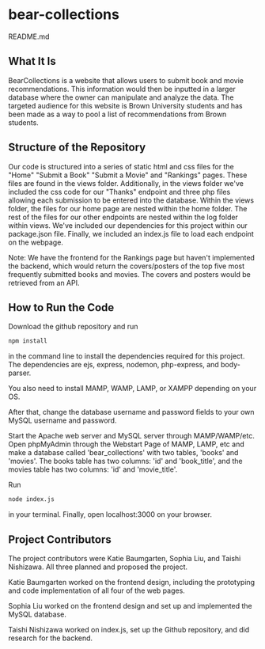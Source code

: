 # bear-collections

README.md

## What It Is

BearCollections is a website that allows users to submit book and movie recommendations. This information would then be inputted in a larger database where the owner can manipulate and analyze the data. The targeted audience for this website is Brown University students and has been made as a way to pool a list of recommendations from Brown students.

## Structure of the Repository

Our code is structured into a series of static html and css files for the "Home" "Submit a Book" "Submit a Movie" and "Rankings" pages. These files are found in the views folder. Additionally, in the views folder we've included the css code for our "Thanks" endpoint and three php files allowing each submission to be entered into the database. Within the views folder, the files for our home page are nested within the home folder. The rest of the files for our other endpoints are nested within the log folder within views. We've included our dependencies for this project within our package.json file. Finally, we included an index.js file to load each endpoint on the webpage.

Note: We have the frontend for the Rankings page but haven't implemented the backend, which would return the covers/posters of the top five most frequently submitted books and movies. The covers and posters would be retrieved from an API.

## How to Run the Code

Download the github repository and run 
```bash
npm install
```
in the command line to install the dependencies required for this project. The dependencies are ejs, express, nodemon, php-express, and body-parser.

You also need to install MAMP, WAMP, LAMP, or XAMPP depending on your OS.

After that, change the database username and password fields to your own MySQL username and password.

Start the Apache web server and MySQL server through MAMP/WAMP/etc. Open phpMyAdmin through the Webstart Page of MAMP, LAMP, etc and make a database called 'bear_collections' with two tables, 'books' and 'movies'. The books table has two columns: 'id' and 'book_title', and the movies table has two columns: 'id' and 'movie_title'.

Run 
```bash
node index.js
```
in your terminal.
Finally, open localhost:3000 on your browser.

## Project Contributors

The project contributors were Katie Baumgarten, Sophia Liu, and Taishi Nishizawa. 
All three planned and proposed the project.

Katie Baumgarten worked on the frontend design, including the prototyping and code implementation of all four of the web pages.

Sophia Liu worked on the frontend design and set up and implemented the MySQL database.

Taishi Nishizawa worked on index.js, set up the Github repository, and did research for the backend.

